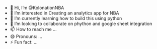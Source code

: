 - 👋 Hi, I’m @KolonationNBA
- 👀 I’m interested in Creating an analytics app for NBA 
- 🌱 I’m currently learning how to build this using python 
- 💞️ I’m looking to collaborate on phython and google sheet integration 
- 📫 How to reach me ...
- 😄 Pronouns: ...
- ⚡ Fun fact: ...

<!---
KolonationNBA/KolonationNBA is a ✨ special ✨ repository because its `README.md` (this file) appears on your GitHub profile.
You can click the Preview link to take a look at your changes.
--->
